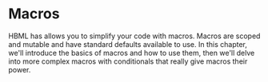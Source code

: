 # Macros

HBML has allows you to simplify your code with macros. Macros are scoped and mutable and have standard defaults available to use. In this chapter, we'll introduce the basics of macros and how to use them, then we'll delve into more complex macros with conditionals that really give macros their power.
